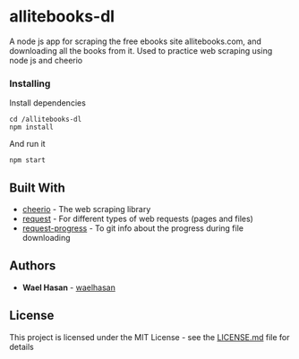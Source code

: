 # allitebooks-dl

A node js app for scraping the free ebooks site allitebooks.com, and downloading all the books from it. Used to practice web scraping using node js and cheerio


### Installing

Install dependencies

```
cd /allitebooks-dl
npm install
```

And run it

```
npm start
```


## Built With

* [cheerio](https://www.npmjs.com/package/cheerio) - The web scraping library
* [request](https://www.npmjs.com/package/request) - For different types of web requests (pages and files)
* [request-progress](https://www.npmjs.com/package/request-progress) - To git info about the progress during file downloading

## Authors

* **Wael Hasan** - [waelhasan](https://github.com/waelhasan)

## License

This project is licensed under the MIT License - see the [LICENSE.md](LICENSE.md) file for details
